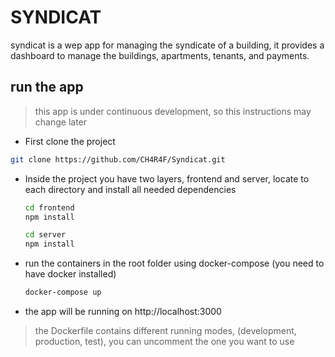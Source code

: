 # SYNDICAT

syndicat is a wep app for managing the syndicate of a building, it provides a dashboard to manage the buildings, apartments, tenants, and payments.

## run the app

> this app is under continuous development, so this instructions may change later

- First clone the project

```bash
git clone https://github.com/CH4R4F/Syndicat.git
```

- Inside the project you have two layers, frontend and server, locate to each directory and install all needed dependencies

  ```bash
  cd frontend
  npm install
  ```

  ```bash
  cd server
  npm install
  ```

- run the containers in the root folder using docker-compose (you need to have docker installed)

  ```bash
  docker-compose up
  ```

- the app will be running on http://localhost:3000

> the Dockerfile contains different running modes, (development, production, test), you can uncomment the one you want to use

